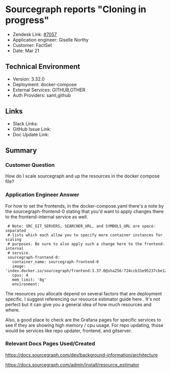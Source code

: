 
# Sourcegraph reports "Cloning in progress" <!-- Ticket Title  Hint: include keywords to make it searchable -->

- Zendesk Link: [#7057](https://sourcegraph.zendesk.com/agent/tickets/7057)
- Application engineer: Giselle Northy
- Customer: FactSet <!-- Redact if this contains personally identifying information -->
- Date: Mar 21

<!-- Data populated from integration, speak to Ben Gordon or Michael Bali if not working -->
<!-- During Internal team trial, fill missing data manually (we are waiting for all data to sync) -->

## Technical Environment
- Version: 3.32.0​
- Deployment: docker-compose
- External Services: GITHUB,OTHER
- Auth Providers: saml,github


## Links
<!-- Data for application engineer manual entry -->
- Slack Links:
- GitHub Issue Link:
- Doc Update Link:

## Summary
### Customer Question

How do I scale sourcegraph and up the resources in the docker compose file?

### Application Engineer Answer

For how to set the frontends, in the docker-compose.yaml there's a note by the sourcegraph-frontend-0 stating that you'd want to apply changes there to the frontend-internal service as well.
 ```
  # Note: SRC_GIT_SERVERS, SEARCHER_URL, and SYMBOLS_URL are space-separated
  # lists which each allow you to specify more container instances for scaling
  # purposes. Be sure to also apply such a change here to the frontend-internal
  # service.
  sourcegraph-frontend-0:
    container_name: sourcegraph-frontend-0
    image: 'index.docker.io/sourcegraph/frontend:3.37.0@sha256:724ccb31e95237cbe12b51f3c8b8d22a7d0ac65a73ee8084614360c2018ce3ca'
    cpus: 4
    mem_limit: '8g'
    environment:
```

The resources you allocate depend on several factors that are deployment specific. I suggest referencing our resource estimator guide here . It's not perfect but it can give you a general idea of how much resources and where.

Also, a good place to check are the Grafana pages for specific services to see if they are showing high memory / cpu usage. For repo updating, those would be services like repo updater, frontend, and gitserver.

### Relevant Docs Pages Used/Created

https://docs.sourcegraph.com/dev/background-information/architecture

https://docs.sourcegraph.com/admin/install/resource_estimator

<!-- Once complete, upload a copy to https://github.com/sourcegraph/support-tools-internal/tree/main/resolved-tickets as a .md file -->
<!-- Name the file 7057.md -->
